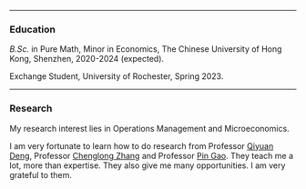 * * *
### Education
_B.Sc._ in Pure Math, Minor in Economics, The Chinese University of Hong Kong, Shenzhen, 2020-2024 (expected).

Exchange Student, University of Rochester, Spring 2023.

* * *
### Research
My research interest lies in Operations Management and Microeconomics.

I am very fortunate to learn how to do research from Professor [Qiyuan Deng](https://myweb.cuhk.edu.cn/dengqiyuan), Professor [Chenglong Zhang](https://myweb.cuhk.edu.cn/zhangchenglong) and Professor [Pin Gao](https://myweb.cuhk.edu.cn/gaopin). They teach me a lot, more than expertise. They also give me many opportunities. I am very grateful to them.
